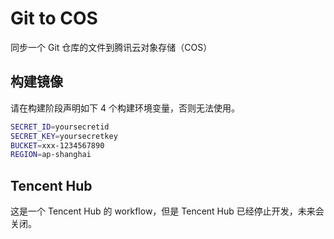 # Git to COS

同步一个 Git 仓库的文件到腾讯云对象存储（COS）

## 构建镜像

请在构建阶段声明如下 4 个构建环境变量，否则无法使用。

```bash
SECRET_ID=yoursecretid
SECRET_KEY=yoursecretkey
BUCKET=xxx-1234567890
REGION=ap-shanghai
```

## Tencent Hub

这是一个 Tencent Hub 的 workflow，但是 Tencent Hub 已经停止开发，未来会关闭。
